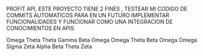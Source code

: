 PROFIT API, ESTE PROYECTO TIENE 2 FINES , TESTEAR MI CODIGO DE COMMITS AUTOMATICOS PARA EN UN FUTURO IMPLEMENTAR FUNCIONALIDADES Y FUNCIONAR COMO UNA INTEGRACION DE CONOCIMIENTOS EN APIS

Omega 
Theta 
Theta 
Gamma 
Beta 
Omega 
Omega 
Theta 
Beta 
Omega 
Omega 
Sigma 
Zeta 
Alpha 
Beta 
Theta 
Zeta 
